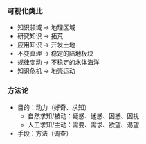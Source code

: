 ### 可视化类比
- 知识领域 -> 地理区域
- 研究知识 -> 拓荒
- 应用知识 -> 开发土地
- 不变真理 -> 稳定的陆地板块 
- 规律变动 -> 不稳定的水体海洋
- 知识危机 -> 地壳运动

### 方法论
- 目的：动力（好奇、求知）
  - 自然求知/被动：疑惑、迷惑、困惑、困扰
  - 人工求知/主动：需要、需求、欲望、渴望
- 手段：方法（调查）
